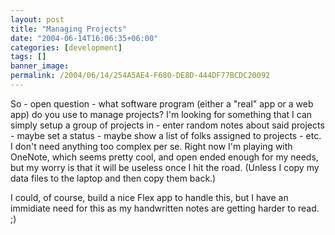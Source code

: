```yaml
---
layout: post
title: "Managing Projects"
date: "2004-06-14T16:06:35+06:00"
categories: [development]
tags: []
banner_image: 
permalink: /2004/06/14/254A5AE4-F680-DE8D-444DF77BCDC20092
---
```


So - open question - what software program (either a "real" app or a web app) do you use to manage projects? I'm looking for something that I can simply setup a group of projects in - enter random notes about said projects - maybe set a status - maybe show a list of folks assigned to projects - etc. I don't need anything too complex per se. Right now I'm playing with OneNote, which seems pretty cool, and open ended enough for my needs, but my worry is that it will be useless once I hit the road. (Unless I copy my data files to the laptop and then copy them back.)

I could, of course, build a nice Flex app to handle this, but I have an immidiate need for this as my handwritten notes are getting harder to read. ;)